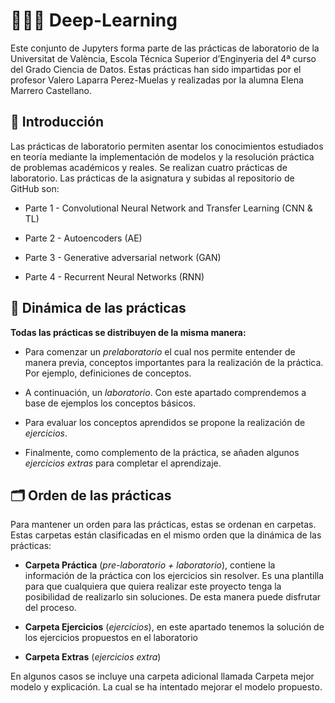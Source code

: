 # 👩🏽‍💻 Deep-Learning 

Este conjunto de Jupyters forma parte de las prácticas de laboratorio de la Universitat de València, Escola Técnica Superior d’Enginyeria del 4ª curso del Grado Ciencia de Datos.  Estas prácticas han sido impartidas por el profesor  Valero Laparra Perez-Muelas y realizadas por la alumna Elena Marrero Castellano.

## 📎 Introducción 

Las prácticas de laboratorio permiten asentar los conocimientos estudiados en teoría mediante la implementación de modelos y la resolución práctica de problemas académicos y reales. Se realizan cuatro prácticas de laboratorio. Las prácticas de la asignatura y subidas al repositorio de GitHub son:

- Parte 1 - Convolutional Neural Network and Transfer Learning (CNN & TL)

- Parte 2 - Autoencoders (AE)

- Parte 3 - Generative adversarial network (GAN)

- Parte 4 - Recurrent Neural Networks (RNN)

## 🧮 Dinámica de las prácticas

**Todas las prácticas se distribuyen de la misma manera:**

-	Para comenzar un _prelaboratorio_ el cual nos permite entender de manera previa, conceptos importantes para la realización de la práctica. Por ejemplo, definiciones de conceptos.

-	A continuación, un _laboratorio_. Con este apartado comprendemos a base de ejemplos los conceptos básicos. 

-	Para evaluar los conceptos aprendidos se propone la realización de _ejercicios_. 

-	Finalmente, como complemento de la práctica, se añaden algunos _ejercicios extras_ para completar el aprendizaje. 

## 🗂 Orden de las prácticas 

Para mantener un orden para las prácticas, estas se ordenan en carpetas. Estas carpetas están clasificadas en el mismo orden que la dinámica de las prácticas:

-	**Carpeta Práctica** (_pre-laboratorio + laboratorio_), contiene la información de la práctica con los ejercicios sin resolver. Es una plantilla para que cualquiera que quiera realizar este proyecto tenga la posibilidad de realizarlo sin soluciones. De esta manera puede disfrutar del proceso.

-	**Carpeta Ejercicios** (_ejercicios_), en este apartado tenemos la solución de los ejercicios propuestos en el laboratorio

-	**Carpeta Extras** (_ejercicios extra_)

En algunos casos se incluye una carpeta adicional llamada Carpeta mejor modelo y explicación. La cual se ha intentado mejorar el modelo propuesto.

